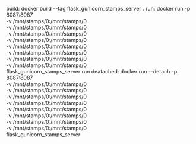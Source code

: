 build:
docker build --tag flask_gunicorn_stamps_server .
run:
docker run -p 8087:8087 \
-v /mnt/stamps/0:/mnt/stamps/0 \
-v /mnt/stamps/0:/mnt/stamps/0 \
-v /mnt/stamps/0:/mnt/stamps/0 \
-v /mnt/stamps/0:/mnt/stamps/0 \
-v /mnt/stamps/0:/mnt/stamps/0 \
-v /mnt/stamps/0:/mnt/stamps/0 \
-v /mnt/stamps/0:/mnt/stamps/0 \
-v /mnt/stamps/0:/mnt/stamps/0 \
flask_gunicorn_stamps_server
run deatached:
docker run --detach -p 8087:8087 \
-v /mnt/stamps/0:/mnt/stamps/0 \
-v /mnt/stamps/0:/mnt/stamps/0 \
-v /mnt/stamps/0:/mnt/stamps/0 \
-v /mnt/stamps/0:/mnt/stamps/0 \
-v /mnt/stamps/0:/mnt/stamps/0 \
-v /mnt/stamps/0:/mnt/stamps/0 \
-v /mnt/stamps/0:/mnt/stamps/0 \
-v /mnt/stamps/0:/mnt/stamps/0 \
flask_gunicorn_stamps_server